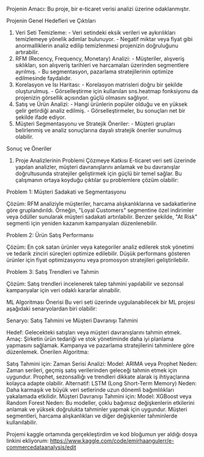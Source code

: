 Projenin Amacı:
Bu proje, bir e-ticaret verisi analizi üzerine odaklanmıştır. 


Projenin Genel Hedefleri ve Çıktıları
  1) Veri Seti Temizleme:
    - Veri setindeki eksik verileri ve aykırılıkları temizlemeye yönelik adımlar bulunuyor.
    - Negatif miktar veya fiyat gibi anormalliklerin analiz edilip temizlenmesi projenizin doğruluğunu artırabilir.
  2) RFM (Recency, Frequency, Monetary) Analizi:
    - Müşteriler, alışveriş sıklıkları, son alışveriş tarihleri ve harcamaları üzerinden segmentlere ayrılmış.
    - Bu segmentasyon, pazarlama stratejilerinin optimize edilmesinde faydalıdır.
  3) Korelasyon ve Isı Haritası:
    - Korelasyon matrisleri doğru bir şekilde oluşturulmuş.
    - Görselleştirme için kullanılan sns.heatmap fonksiyonu da projenizin görsellik açısından güçlü olmasını sağlıyor.
  4) Satış ve Ürün Analizi:
    - Hangi ürünlerin popüler olduğu ve en yüksek gelir getirdiği analiz edilmiş.
    - Görselleştirmeler, bu sonuçları net bir şekilde ifade ediyor.
  5) Müşteri Segmentasyonu ve Stratejik Öneriler:
    - Müşteri grupları belirlenmiş ve analiz sonuçlarına dayalı stratejik öneriler sunulmuş olabilir.



Sonuç ve Öneriler

1. Proje Analizlerinin Problemi Çözmeye Katkısı
E-ticaret veri seti üzerinde yapılan analizler, müşteri davranışlarını anlamak ve bu davranışlar doğrultusunda stratejiler geliştirmek için güçlü bir temel sağlar. Bu çalışmanın ortaya koyduğu çıktılar şu problemlere çözüm olabilir:

Problem 1: Müşteri Sadakati ve Segmentasyonu

Çözüm: RFM analiziyle müşteriler, harcama alışkanlıklarına ve sadakatlerine göre gruplandırıldı. Örneğin, "Loyal Customers" segmentine özel indirimler veya ödüller sunularak müşteri sadakati artırılabilir. Benzer şekilde, "At Risk" segmenti için yeniden kazanım kampanyaları düzenlenebilir.

Problem 2: Ürün Satış Performansı

Çözüm: En çok satan ürünler veya kategoriler analiz edilerek stok yönetimi ve tedarik zinciri süreçleri optimize edilebilir. Düşük performans gösteren ürünler için fiyat optimizasyonu veya promosyon stratejileri geliştirilebilir.

Problem 3: Satış Trendleri ve Tahmin

Çözüm: Satış trendleri incelenerek talep tahmini yapılabilir ve sezonsal kampanyalar için veri odaklı kararlar alınabilir.



ML Algoritması Önerisi
Bu veri seti üzerinde uygulanabilecek bir ML projesi aşağıdaki senaryolardan biri olabilir:

Senaryo: Satış Tahmini ve Müşteri Davranışı Tahmini

Hedef: Gelecekteki satışları veya müşteri davranışlarını tahmin etmek.
Amaç:
Şirketin ürün tedariği ve stok yönetiminde daha iyi planlama yapmasını sağlamak.
Kampanya ve pazarlama stratejilerini tahminlere göre düzenlemek.
Önerilen Algoritma:

Satış Tahmini için:
Zaman Serisi Analizi:
Model: ARIMA veya Prophet
Neden: Zaman serileri, geçmiş satış verilerinden geleceği tahmin etmek için uygundur. Prophet, sezonsallığı ve trendleri dikkate alarak iş ihtiyaçlarına kolayca adapte olabilir.
Alternatif: LSTM (Long Short-Term Memory)
Neden: Daha karmaşık ve büyük veri setlerinde uzun dönemli bağımlılıkları yakalamada etkilidir.
Müşteri Davranışı Tahmini için:
Model: XGBoost veya Random Forest
Neden: Bu modeller, çoklu bağımsız değişkenlerin etkilerini anlamak ve yüksek doğrulukta tahminler yapmak için uygundur. Müşteri segmentleri, harcama alışkanlıkları ve diğer değişkenler tahminlerde kullanılabilir.



Projemi kaggle ortamında gerçekleştirdim ve kod bloğumun yer aldığı dosya linkini ekliyorum:
https://www.kaggle.com/code/emirhaangulerr/e-commercedataanalysis/edit

